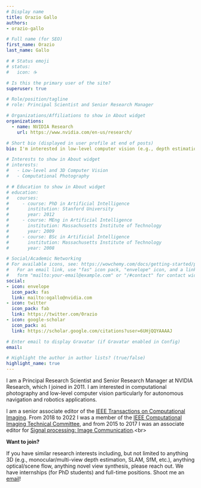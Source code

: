 ```yaml
---
# Display name
title: Orazio Gallo
authors:
- orazio-gallo

# Full name (for SEO)
first_name: Orazio
last_name: Gallo

# # Status emoji
# status:
#   icon: ☕️

# Is this the primary user of the site?
superuser: true

# Role/position/tagline
# role: Principal Scientist and Senior Research Manager

# Organizations/Affiliations to show in About widget
organizations:
  - name: NVIDIA Research
    url: https://www.nvidia.com/en-us/research/

# Short bio (displayed in user profile at end of posts)
bio: I'm interested in low-level computer vision (e.g., depth estimation, optical flow, etc.) and computational imaging, with a focus on robotics and autonomous navigation applications.

# Interests to show in About widget
# interests:
#   - Low-level and 3D Computer Vision
#   - Computational Photography

# # Education to show in About widget
# education:
#   courses:
#     - course: PhD in Artificial Intelligence
#       institution: Stanford University
#       year: 2012
#     - course: MEng in Artificial Intelligence
#       institution: Massachusetts Institute of Technology
#       year: 2009
#     - course: BSc in Artificial Intelligence
#       institution: Massachusetts Institute of Technology
#       year: 2008

# Social/Academic Networking
# For available icons, see: https://wowchemy.com/docs/getting-started/page-builder/#icons
#   For an email link, use "fas" icon pack, "envelope" icon, and a link in the
#   form "mailto:your-email@example.com" or "/#contact" for contact widget.
social:
- icon: envelope
  icon_pack: fas
  link: mailto:ogallo@nvidia.com
- icon: twitter
  icon_pack: fab
  link: https://twitter.com/0razio
- icon: google-scholar
  icon_pack: ai
  link: https://scholar.google.com/citations?user=6UHjQQYAAAAJ

# Enter email to display Gravatar (if Gravatar enabled in Config)
email:

# Highlight the author in author lists? (true/false)
highlight_name: true
---
```

I am a Principal Research Scientist and Senior Research Manager at NVIDIA Research, which I joined in 2011. I am interested in computational photography and low-level computer vision particularly for autonomous navigation and robotics applications.</br>

I am a senior associate editor of the [IEEE 
    Transactions on Computational Imaging]("http://signalprocessingsociety.org/publications-resources/ieee-transactions-computational-imaging"). From 2018 to 2022 I was a member of the [IEEE
    Computational Imaging Technical Committee]("http://signalprocessingsociety.org/get-involved/computational-imaging-special-interest-group"), and from 2015 to 2017 I was an associate editor for [Signal processing:
    Image Communication]("https://www.journals.elsevier.com/signal-processing-image-communication").<br>

**Want to join?**

If you have similar research interests including, but not limited to anything 3D (e.g., monocular/multi-view depth estimation, SLAM, SfM, etc.), anything optical/scene flow, anything novel view synthesis, please reach out. We have internships (for PhD students) and full-time positions. Shoot me an [email](mailto:ogallo@nvidia.com)!